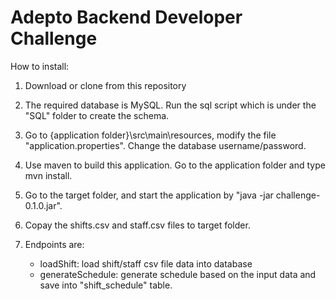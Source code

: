# Adepto Backend Developer Challenge

How to install:

1. Download or clone from this repository

2. The required database is MySQL. Run the sql script which is under the "SQL" folder to create the schema.

3. Go to {application folder}\src\main\resources\, modify the file "application.properties". Change the database username/password.

4. Use maven to build this application. Go to the application folder and type mvn install.

5. Go to the target folder, and start the application by "java -jar challenge-0.1.0.jar".

6. Copay the shifts.csv and staff.csv files to target folder. 

7. Endpoints are:
   - loadShift: load shift/staff csv file data into database
   - generateSchedule: generate schedule based on the input data and save into "shift_schedule" table.
